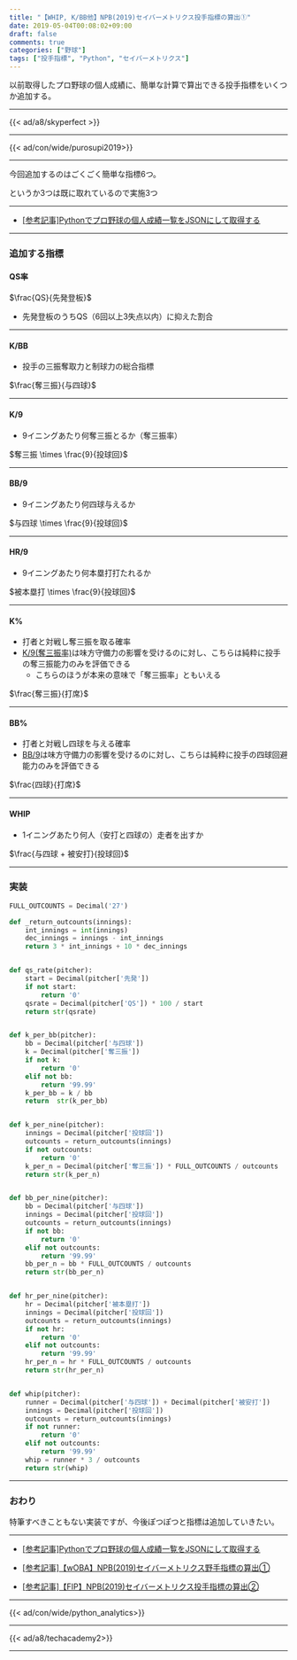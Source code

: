 ```yaml
---
title: "【WHIP, K/BB他】NPB(2019)セイバーメトリクス投手指標の算出①"
date: 2019-05-04T00:08:02+09:00
draft: false
comments: true
categories: ["野球"]
tags: ["投手指標", "Python", "セイバーメトリクス"]
---
```


以前取得したプロ野球の個人成績に、簡単な計算で算出できる投手指標をいくつか追加する。

<!--more-->

---

{{< ad/a8/skyperfect >}}

---

{{< ad/con/wide/purosupi2019>}}

---

今回追加するのはごくごく簡単な指標6つ。

というか3つは既に取れているので実施3つ

---

- [[参考記事]Pythonでプロ野球の個人成績一覧をJSONにして取得する](https://www.ted027.com/post/python-personal-records)

---

### 追加する指標

#### QS率

$\frac{QS}{先発登板}$

- 先発登板のうちQS（6回以上3失点以内）に抑えた割合

---

#### K/BB

- 投手の三振奪取力と制球力の総合指標

$\frac{奪三振}{与四球}$

---

#### K/9

- 9イニングあたり何奪三振とるか（奪三振率）

$奪三振 \times \frac{9}{投球回}$

---

#### BB/9

- 9イニングあたり何四球与えるか

$与四球 \times \frac{9}{投球回}$

---

#### HR/9

- 9イニングあたり何本塁打打たれるか

$被本塁打 \times \frac{9}{投球回}$

---

#### K%

- 打者と対戦し奪三振を取る確率
- [K/9(奪三振率)](#k-9)は味方守備力の影響を受けるのに対し、こちらは純粋に投手の奪三振能力のみを評価できる
    - こちらのほうが本来の意味で「奪三振率」ともいえる

$\frac{奪三振}{打席}$

---

#### BB%

- 打者と対戦し四球を与える確率
- [BB/9](#bb-9)は味方守備力の影響を受けるのに対し、こちらは純粋に投手の四球回避能力のみを評価できる

$\frac{四球}{打席}$

---

#### WHIP

- 1イニングあたり何人（安打と四球の）走者を出すか

$\frac{与四球 + 被安打}{投球回}$

---

### 実装

```py:sabr.py
FULL_OUTCOUNTS = Decimal('27')

def _return_outcounts(innings):
    int_innings = int(innings)
    dec_innings = innings - int_innings
    return 3 * int_innings + 10 * dec_innings


def qs_rate(pitcher):
    start = Decimal(pitcher['先発'])
    if not start:
        return '0'
    qsrate = Decimal(pitcher['QS']) * 100 / start
    return str(qsrate)


def k_per_bb(pitcher):
    bb = Decimal(pitcher['与四球'])
    k = Decimal(pitcher['奪三振'])
    if not k:
        return '0'
    elif not bb:
        return '99.99'
    k_per_bb = k / bb
    return  str(k_per_bb)


def k_per_nine(pitcher):
    innings = Decimal(pitcher['投球回'])
    outcounts = return_outcounts(innings)
    if not outcounts:
        return '0'
    k_per_n = Decimal(pitcher['奪三振']) * FULL_OUTCOUNTS / outcounts
    return str(k_per_n)


def bb_per_nine(pitcher):
    bb = Decimal(pitcher['与四球'])
    innings = Decimal(pitcher['投球回'])
    outcounts = return_outcounts(innings)
    if not bb:
        return '0'
    elif not outcounts:
        return '99.99'
    bb_per_n = bb * FULL_OUTCOUNTS / outcounts
    return str(bb_per_n)


def hr_per_nine(pitcher):
    hr = Decimal(pitcher['被本塁打'])
    innings = Decimal(pitcher['投球回'])
    outcounts = return_outcounts(innings)
    if not hr:
        return '0'
    elif not outcounts:
        return '99.99'
    hr_per_n = hr * FULL_OUTCOUNTS / outcounts
    return str(hr_per_n)


def whip(pitcher):
    runner = Decimal(pitcher['与四球']) + Decimal(pitcher['被安打'])
    innings = Decimal(pitcher['投球回'])
    outcounts = return_outcounts(innings)
    if not runner:
        return '0'
    elif not outcounts:
        return '99.99'
    whip = runner * 3 / outcounts
    return str(whip)
```

---

### おわり

特筆すべきこともない実装ですが、今後ぽつぽつと指標は追加していきたい。

---

- [[参考記事]Pythonでプロ野球の個人成績一覧をJSONにして取得する](https://www.ted027.com/post/python-personal-records)

- [[参考記事]【wOBA】NPB(2019)セイバーメトリクス野手指標の算出①](https://www.ted027.com/post/sabr-hit-woba)

- [[参考記事]【FIP】NPB(2019)セイバーメトリクス投手指標の算出②](https://www.ted027.com/post/sabr-pitch-fip)

---

{{< ad/con/wide/python_analytics>}}

---

{{< ad/a8/techacademy2>}}

---
